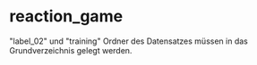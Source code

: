 # reaction_game

"label_02" und "training" Ordner des Datensatzes müssen in das Grundverzeichnis gelegt werden.